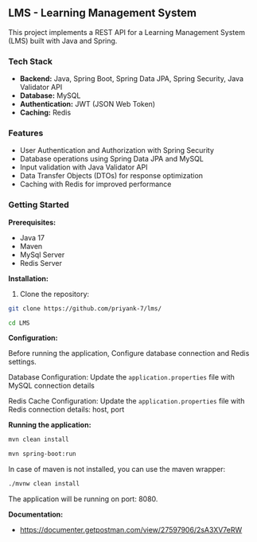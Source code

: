 ## LMS - Learning Management System

This project implements a REST API for a Learning Management System (LMS) built with Java and Spring.

### Tech Stack

* **Backend:** Java, Spring Boot, Spring Data JPA, Spring Security, Java Validator API
* **Database:** MySQL
* **Authentication:** JWT (JSON Web Token)
* **Caching:** Redis

### Features

* User Authentication and Authorization with Spring Security
* Database operations using Spring Data JPA and MySQL
* Input validation with Java Validator API
* Data Transfer Objects (DTOs) for response optimization
* Caching with Redis for improved performance

### Getting Started

**Prerequisites:**

* Java 17
* Maven
* MySql Server
* Redis Server

**Installation:**

1. Clone the repository:

```bash
git clone https://github.com/priyank-7/lms/
```
```bash
cd LMS
```

**Configuration:**

Before running the application, Configure database connection and Redis settings.

Database Configuration: Update the <code>application.properties</code> file with MySQL connection details

Redis Cache Configuration: Update the <code>application.properties</code> file with Redis connection details: host, port

**Running the application:**

```bash
mvn clean install
```
```bash
mvn spring-boot:run
```
In case of maven is not installed, you can use the maven wrapper:
```bash
./mvnw clean install
```
The application will be running on port: 8080.

**Documentation:**
* https://documenter.getpostman.com/view/27597906/2sA3XV7eRW
